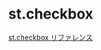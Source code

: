 # st.checkbox

[st.checkbox リファレンス](https://docs.streamlit.io/develop/api-reference/widgets/st.checkbox)
